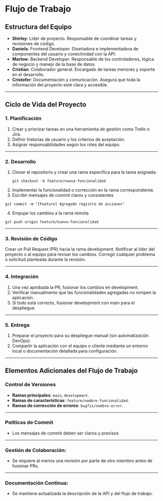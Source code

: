 # Flujo de Trabajo

## **Estructura del Equipo**
- **Shirley**: Líder de proyecto. Responsable de coordinar tareas y revisiones de código.
- **Daniela**: Frontend Developer. Diseñadora e implementadora de componentes del usuario y conectividad con la API.
- **Marlow**: Backend Developer. Responsable de los controladores, lógica de negocio y manejo de la base de datos.
- **Cristian**: Colaborador general. Encargado de tareas menores y soporte en el desarrollo.
- **Cristofer**: Documentación y comunicación. Asegura que toda la información del proyecto esté clara y accesible.

---

## **Ciclo de Vida del Proyecto**

### **1. Planificación**
1. Crear y priorizar tareas en una herramienta de gestión como Trello o Jira.
2. Definir historias de usuario y los criterios de aceptación.
3. Asignar responsabilidades según los roles del equipo.

---

### **2. Desarrollo**
1. Clonar el repositorio y crear una rama específica para la tarea asignada:
   ```
   git checkout -b feature/nueva-funcionalidad
   ```
2. Implementar la funcionalidad o corrección en la rama correspondiente.
3. Escribir mensajes de commit claros y consistentes
```
git commit -m "[Feature] Agregado registro de acciones"
```
4. Empujar los cambios a la rama remota
```
git push origin feature/nueva-funcionalidad
```
---

### **3. Revisión de Código**
Crear un Pull Request (PR) hacia la rama development.
Notificar al líder del proyecto o al equipo para revisar los cambios.
Corregir cualquier problema o solicitud planteada durante la revisión.

---
### **4. Integración**
1. Una vez aprobada la PR, fusionar los cambios en development.
2. Verificar manualmente que las funcionalidades agregadas no rompen la aplicación.
3. Si todo está correcto, fusionar development con main para el despliegue.
---

### **5. Entrega**

1. Preparar el proyecto para su despliegue manual (sin automatización DevOps).
2. Compartir la aplicación con el equipo o cliente mediante un entorno local o documentación detallada para configuración.
---


## **Elementos Adicionales del Flujo de Trabajo**

### **Control de Versiones**
- **Ramas principales**: `main`, `development`.
- **Ramas de características**: `feature/nombre-funcionalidad`.
- **Ramas de corrección de errores**: `bugfix/nombre-error`.

---

### **Políticas de Commit**
- Los mensajes de commit deben ser claros y precisos
---
### **Gestión de Colaboración:**
- Se requiere al menos una revisión por parte de otro miembro antes de fusionar PRs.
---
### **Documentación Continua:**
- Se mantiene actualizada la descripción de la API y del flujo de trabajo.


